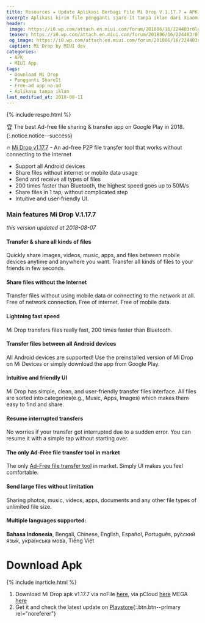 ```yaml
---
title: Resources ★ Update Aplikasi Berbagi File Mi Drop V.1.17.7 ★ APK
excerpt: Aplikasi kirim file pengganti sjare-it tanpa iklan dari Xiaomi. Tidak butuh koneksi internet.
header:
 image: https://i0.wp.com/attach.en.miui.com/forum/201806/16/224403r0lgya0cr5nlnhlz.jpg?resize=700,350
 teaser: https://i0.wp.com/attach.en.miui.com/forum/201806/16/224403r0lgya0cr5nlnhlz.jpg?resize=320,160
 og_image: https://i0.wp.com/attach.en.miui.com/forum/201806/16/224403r0lgya0cr5nlnhlz.jpg?resize=640,320
 caption: Mi Drop by MIUI dev
categories:
 - APK
 - MIUI App
tags:
 - Download Mi Drop
 - Pengganti ShareIt
 - Free-ad app no-ad
 - Aplikasu tanpa iklan
last_modified_at: 2018-08-11
---
```

{% include respo.html %}

🏆 The best Ad-free file sharing & transfer app on Google Play in 2018.
{:.notice.notice--success}

🔥 [Mi Drop v1.17.7](#download-apk) - An ad-free P2P file transfer tool that works without connecting to the internet
- Support all Android devices
- Share files without internet or mobile data usage
- Send and receive all types of files
- 200 times faster than Bluetooth, the highest speed goes up to 50M/s
- Share files in 1 tap, without complicated step
- Intuitive and user-friendly UI.

### Main features Mi Drop V.1.17.7

_this version updated at 2018-08-07_

#### Transfer & share all kinds of files
  Quickly share images, videos, music, apps, and files between mobile devices anytime and anywhere you want. Transfer all kinds of files to your friends in few seconds. 

#### Share files without the Internet
  Transfer files without using mobile data or connecting to the network at all. Free of network connection. Free of internet. Free of mobile data.

#### Lightning fast speed
  Mi Drop transfers files really fast, 200 times faster than Bluetooth.

#### Transfer files between all Android devices
  All Android devices are supported! Use the preinstalled version of Mi Drop on Mi Devices or simply download the app from Google Play.

#### Intuitive and friendly UI
  Mi Drop has simple, clean, and user-friendly transfer files interface. All files are sorted into categories(e.g., Music, Apps, Images) which makes them easy to find and share.

#### Resume interrupted transfers
  No worries if your transfer got interrupted due to a sudden error. You can resume it with a simple tap without starting over.

#### The only Ad-Free file transfer tool in market
  The only [Ad-Free file transfer tool](#download-apk) in market. Simply UI makes you feel comfortable.

#### Send large files without limitation
  Sharing photos, music, videos, apps, documents and any other file types of unlimited file size.

#### Multiple languages supported:
  **Bahasa Indonesia**, Bengali, Chinese, English, Español, Português, ру́сский язы́к, українська мова, Tiếng Việt

# Download Apk
{% include inarticle.html %}
1. Download Mi Drop apk v1.17.7 via noFile [here](/dl/any?size=4MB&dom=nofile.io&code=/oya3YEKMckU&name=mifansLA_com.xiaomi.midrop-1.17.7.apk), via pCloud [here](/dl/pcloud?code=XZffoW7Z1OEgKwDhOrSF1vr8K3dPuzhRPMcy&size=4MB&name=mifansLA_com.xiaomi.midrop-1.17.7.apk) MEGA [here](/dl/mega?hash=QgVU2aJL!uKMCjC8bc4ju5mpvxGKtjQBPmrKLPgtixth-AY9izkk&size=4MB&name=mifansLA_com.xiaomi.midrop-1.17.7.apk)
2. Get it and check the latest update on [Playstore](https://play.google.com/store/apps/details?id=com.xiaomi.midrop){:.btn.btn--primary rel="noreferer"}
